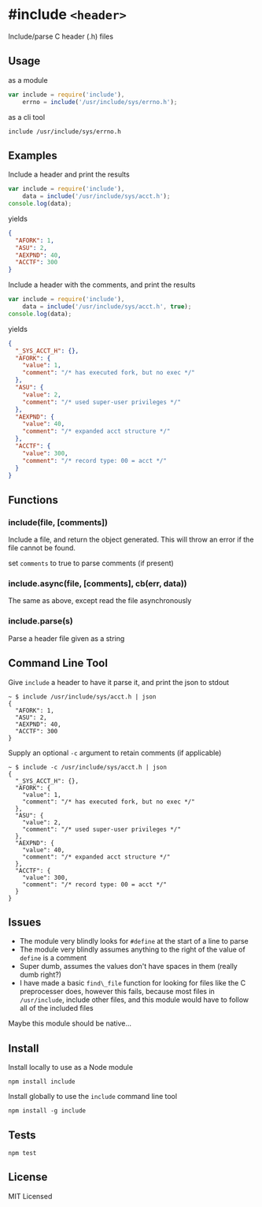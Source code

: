 \#include `<header>`
====================

Include/parse C header (.h) files

Usage
-----

as a module

``` js
var include = require('include'),
    errno = include('/usr/include/sys/errno.h');
```

as a cli tool

    include /usr/include/sys/errno.h

Examples
--------

Include a header and print the results

``` js
var include = require('include'),
    data = include('/usr/include/sys/acct.h');
console.log(data);
```
yields
``` json
{
  "AFORK": 1,
  "ASU": 2,
  "AEXPND": 40,
  "ACCTF": 300
}
```

Include a header with the comments, and print the results

``` js
var include = require('include'),
    data = include('/usr/include/sys/acct.h', true);
console.log(data);
```
yields
``` json
{
  "_SYS_ACCT_H": {},
  "AFORK": {
    "value": 1,
    "comment": "/* has executed fork, but no exec */"
  },
  "ASU": {
    "value": 2,
    "comment": "/* used super-user privileges */"
  },
  "AEXPND": {
    "value": 40,
    "comment": "/* expanded acct structure */"
  },
  "ACCTF": {
    "value": 300,
    "comment": "/* record type: 00 = acct */"
  }
}
```

Functions
---------

### include(file, [comments])

Include a file, and return the object generated.  This will throw an error if the file
cannot be found.

set `comments` to true to parse comments (if present)

### include.async(file, [comments], cb(err, data))

The same as above, except read the file asynchronously

### include.parse(s)

Parse a header file given as a string

Command Line Tool
-----------------

Give `include` a header to have it parse it, and print the json to stdout

    ~ $ include /usr/include/sys/acct.h | json
    {
      "AFORK": 1,
      "ASU": 2,
      "AEXPND": 40,
      "ACCTF": 300
    }

Supply an optional `-c` argument to retain comments (if applicable)

    ~ $ include -c /usr/include/sys/acct.h | json
    {
      "_SYS_ACCT_H": {},
      "AFORK": {
        "value": 1,
        "comment": "/* has executed fork, but no exec */"
      },
      "ASU": {
        "value": 2,
        "comment": "/* used super-user privileges */"
      },
      "AEXPND": {
        "value": 40,
        "comment": "/* expanded acct structure */"
      },
      "ACCTF": {
        "value": 300,
        "comment": "/* record type: 00 = acct */"
      }
    }


Issues
------

- The module very blindly looks for `#define` at the start of a line to parse
- The module very blindly assumes anything to the right of the value of `define` is a comment
- Super dumb, assumes the values don't have spaces in them (really dumb right?)
- I have made a basic `find\_file` function for looking for files like the C preprocesser does,
  however this fails, because most files in `/usr/include`, include other files, and this module
  would have to follow all of the included files

Maybe this module should be native...

Install
------

Install locally to use as a Node module

    npm install include

Install globally to use the `include` command line tool

    npm install -g include

Tests
-----

    npm test

License
-------

MIT Licensed
